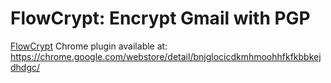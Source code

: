 # FlowCrypt: Encrypt Gmail with PGP


[FlowCrypt](https://flowcrypt.com/) Chrome plugin available at: https://chrome.google.com/webstore/detail/bnjglocicdkmhmoohhfkfkbbkejdhdgc/
